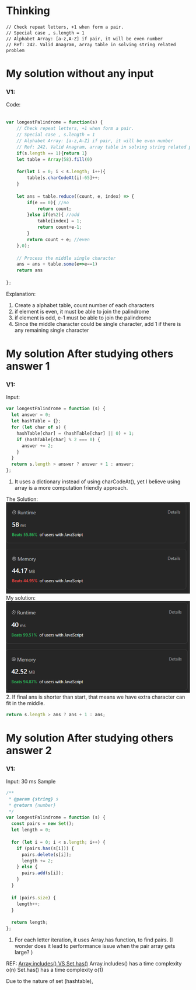 # Thinking

    // Check repeat letters, +1 when form a pair.
    // Special case , s.length = 1
    // Alphabet Array: [a-z,A-Z] if pair, it will be even number
    // Ref: 242. Valid Anagram, array table in solving string related problem

# My solution without any input

### V1:
Code:
```js

var longestPalindrome = function(s) {
    // Check repeat letters, +1 when form a pair.
    // Special case , s.length = 1
    // Alphabet Array: [a-z,A-Z] if pair, it will be even number
    // Ref: 242. Valid Anagram, array table in solving string related problem
    if(s.length == 1){return 1}
    let table = Array(58).fill(0)

    for(let i = 0; i < s.length; i++){
        table[s.charCodeAt(i)-65]++;
    }

    let ans = table.reduce((count, e, index) => {
        if(e == 0){ //no
            return count;
        }else if(e%2){ //odd
            table[index] = 1;
            return count+e-1;
        }
        return count + e; //even
    },0);

    // Process the middle single character
    ans = ans + table.some(e=>e==1)
    return ans

};
```
Explanation:
1. Create a alphabet table, count number of each characters
2. if element is even, it must be able to join the palindrome
3. if element is odd, e-1 must be able to join the palindrome
4. Since the middle character could be single character, add 1 if there is any remaining single character
# My solution After studying others answer 1

### V1: 
Input:

```js
var longestPalindrome = function (s) {
  let answer = 0;
  let hashTable = {};
  for (let char of s) {
    hashTable[char] = (hashTable[char] || 0) + 1;
    if (hashTable[char] % 2 === 0) {
      answer += 2;
    }
  }
  return s.length > answer ? answer + 1 : answer;
};
```

1. It uses a dictionary instead of using charCodeAt(), yet I believe using array is a more computation friendly approach.

The Solution:
![](../../z.Images/Pasted%20image%2020231107195044.png)
My solution:
   ![](../../z.Images/Pasted%20image%2020231107194922.png)
2. 
If final ans is shorter than start, that means we have extra character can fit in the middle.
~~~js
return s.length > ans ? ans + 1 : ans;
~~~


# My solution After studying others answer 2

### V1: 
Input: 30 ms Sample
```js
/**
 * @param {string} s
 * @return {number}
 */
var longestPalindrome = function (s) {
  const pairs = new Set();
  let length = 0;

  for (let i = 0; i < s.length; i++) {
    if (pairs.has(s[i])) {
      pairs.delete(s[i]);
      length += 2;
    } else {
      pairs.add(s[i]);
    }
  }

  if (pairs.size) {
    length++;
  }

  return length;
};
```

1. For each letter iteration, it uses Array.has function, to find pairs. (I wonder does it lead to performance issue when the pair array gets large? )

REF: [Array.includes() VS Set.has()](https://www.tech-hour.com/javascript-performance-and-optimization)
Array.includes() has a time complexity o(n)
Set.has() has a time complexity o(1)

Due to the nature of set (hashtable), 